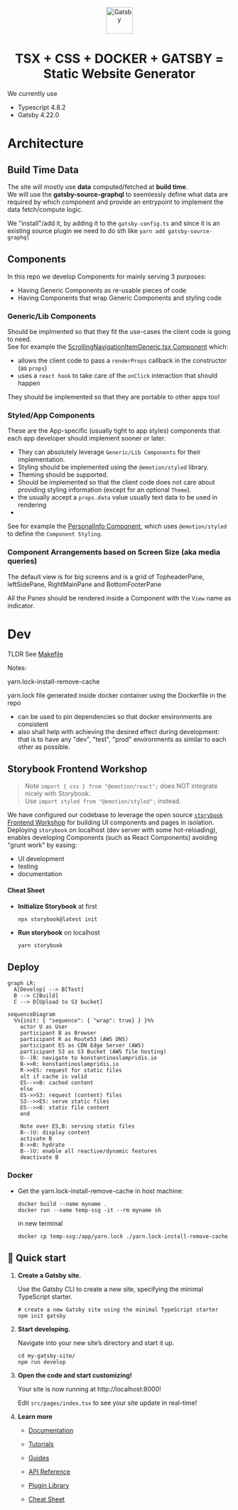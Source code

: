 <p align="center">
  <a href="https://www.gatsbyjs.com/?utm_source=starter&utm_medium=readme&utm_campaign=minimal-starter-ts">
    <img alt="Gatsby" src="https://www.gatsbyjs.com/Gatsby-Monogram.svg" width="60" />
  </a>
</p>
<h1 align="center">
  TSX + CSS + DOCKER + GATSBY = Static Website Generator
</h1>

We currently use  
- Typescript 4.8.2
- Gatsby 4.22.0

# Architecture

## Build Time Data
The site will mostly use **data** computed/fetched at **build time**.  
We will use the **gatsby-source-graphql** to seemlessly define 
what data are required by which component and provide an entrypoint to implement the data fetch/compute logic.

We "install"/add it, by adding it to the `gatsby-config.ts` and since it is an  
existing source plugin we need to do sth like `yarn add gatsby-source-graphql`

## Components

In this repo we develop Components for mainly serving 3 purposes:
- Having Generic Components as re-usable pieces of code
- Having Components that wrap Generic Components and styling code

### **Generic/Lib Components**
Should be implmented so that they fit the use-cases the client code is going to need.  
See for example the [ScrollingNavigationItemGeneric.tsx Component](src/Components/ScrollingNavigationItemGeneric.tsx) which:
- allows the client code to pass a `renderProps` callback in the constructor (as `props`)
- uses a `react hook` to take care of the `onClick` interaction that should happen

They should be implemented so that they are portable to other apps too!

### **Styled/App Components**
These are the App-specific (usually tight to app styles) components that each app developer should implement sooner or later.  
- They can absolutely leverage `Generic/Lib Components` for their implementation.  
- Styling should be implemented using the `@emotion/styled` library.  
- Theming should be supported.
- Should be implemented so that the client code does not care about providing styling
information (except for an optional `Theme`).  
- the usually accept a `props.data` value usually text data to be used in rendering
- 
See for example the [PersonalInfo Component](src/Components/PersonalInfo.tsx), which uses `@emotion/styled` to define the `Component Styling`.


### Component Arrangements based on Screen Size (aka media queries)
The default view is for big screens and is a grid of TopheaderPane, leftSidePane, RightMainPane and BottomFooterPane

All the Panes should be rendered inside a Component with the `View` name as indicator.

# Dev

TLDR See [Makefile](Makefile)

Notes:

yarn.lock-install-remove-cache

yarn.lock file generated inside docker container using the Dockerfile in the repo

- can be used to pin dependencies so that docker environments are consistent
- also shall help with achieving the desired effect during development:
  that is to have any "dev", "test", "prod" environments as similar to each other as possible.

## Storybook Frontend Workshop

> Note
`import { css } from "@emotion/react";` does NOT integrate nicely with Storybook.  
Use `import styled from "@emotion/styled";` instead.


We have configured our codebase to leverage the open source [`storybook` Frontend Workshop](https://storybook.js.org/) for building UI components and pages in isolation.  
Deploying `storybook` on localhost (dev server with some hot-reloading), enables developing Components (such as React Components) avoiding "grunt work" by easing:
- UI development
- testing
- documentation

#### Cheat Sheet
- **Initialize Storybook** at first
  ```shell
  npx storybook@latest init
  ```
- **Run storybook** on localhost
  ```shell
  yarn storybook
  ```
## Deploy

```mermaid
graph LR;
  A[Develop] --> B[Test]
  B --> C[Build]
  C --> D[Upload to S3 bucket]
```

```mermaid
sequenceDiagram
  %%{init: { "sequence": { "wrap": true} } }%%
    actor U as User
    participant B as Browser
    participant R as Route53 (AWS DNS)
    participant ES as CDN Edge Server (AWS)
    participant S3 as S3 Bucket (AWS file hosting)
    U--)B: navigate to konstantinoslampridis.io
    B->>R: konstantinoslampridis.io
    R->>ES: request for static files
    alt if cache is valid
    ES-->>B: cached content
    else
    ES->>S3: request (content) files
    S3-->>ES: serve static files
    ES-->>B: static file content
    end

    Note over ES,B: serving static files
    B--)U: display content
    activate B
    B->>B: hydrate
    B--)U: enable all reactive/dynamic features
    deactivate B
```

### Docker

- Get the yarn.lock-install-remove-cache in host machine:

  ```shell
  docker build --name myname .
  docker run --name temp-ssg -it --rm myname sh
  ```

  in new terminal

  ```shell
  docker cp temp-ssg:/app/yarn.lock ./yarn.lock-install-remove-cache
  ```

## 🚀 Quick start

1.  **Create a Gatsby site.**

    Use the Gatsby CLI to create a new site, specifying the minimal TypeScript starter.

    ```shell
    # create a new Gatsby site using the minimal TypeScript starter
    npm init gatsby
    ```

2.  **Start developing.**

    Navigate into your new site’s directory and start it up.

    ```shell
    cd my-gatsby-site/
    npm run develop
    ```

3.  **Open the code and start customizing!**

    Your site is now running at http://localhost:8000!

    Edit `src/pages/index.tsx` to see your site update in real-time!

4.  **Learn more**

    - [Documentation](https://www.gatsbyjs.com/docs/?utm_source=starter&utm_medium=readme&utm_campaign=minimal-starter-ts)

    - [Tutorials](https://www.gatsbyjs.com/tutorial/?utm_source=starter&utm_medium=readme&utm_campaign=minimal-starter-ts)

    - [Guides](https://www.gatsbyjs.com/tutorial/?utm_source=starter&utm_medium=readme&utm_campaign=minimal-starter-ts)

    - [API Reference](https://www.gatsbyjs.com/docs/api-reference/?utm_source=starter&utm_medium=readme&utm_campaign=minimal-starter-ts)

    - [Plugin Library](https://www.gatsbyjs.com/plugins?utm_source=starter&utm_medium=readme&utm_campaign=minimal-starter-ts)

    - [Cheat Sheet](https://www.gatsbyjs.com/docs/cheat-sheet/?utm_source=starter&utm_medium=readme&utm_campaign=minimal-starter-ts)
